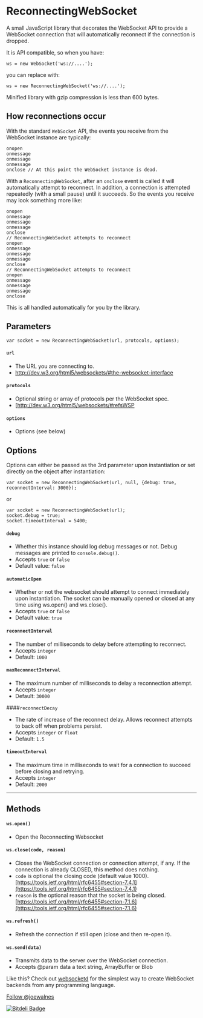 ReconnectingWebSocket
=====================

A small JavaScript library that decorates the WebSocket API to provide a WebSocket connection that will automatically reconnect if the connection is dropped.

It is API compatible, so when you have:

    ws = new WebSocket('ws://....');

you can replace with:

    ws = new ReconnectingWebSocket('ws://....');

Minified library with gzip compression is less than 600 bytes.

How reconnections occur
-----------------------

With the standard `WebSocket` API, the events you receive from the WebSocket instance are typically:

    onopen
    onmessage
    onmessage
    onmessage
    onclose // At this point the WebSocket instance is dead.

With a `ReconnectingWebSocket`, after an `onclose` event is called it will automatically attempt to reconnect. In addition, a connection is attempted repeatedly (with a small pause) until it succeeds. So the events you receive may look something more like:

    onopen
    onmessage
    onmessage
    onmessage
    onclose
    // ReconnectingWebSocket attempts to reconnect
    onopen
    onmessage
    onmessage
    onmessage
    onclose
    // ReconnectingWebSocket attempts to reconnect
    onopen
    onmessage
    onmessage
    onmessage
    onclose

This is all handled automatically for you by the library.

## Parameters

`var socket = new ReconnectingWebSocket(url, protocols, options);`

#### `url`
- The URL you are connecting to.
- http://dev.w3.org/html5/websockets/#the-websocket-interface

#### `protocols`
- Optional string or array of protocols per the WebSocket spec.
- [http://dev.w3.org/html5/websockets/#refsWSP

#### `options`
- Options (see below)

## Options

Options can either be passed as the 3rd parameter upon instantiation or set directly on the object after instantiation:

`var socket = new ReconnectingWebSocket(url, null, {debug: true, reconnectInterval: 3000});`

or

    var socket = new ReconnectingWebSocket(url);
    socket.debug = true;
    socket.timeoutInterval = 5400;

#### `debug`
- Whether this instance should log debug messages or not. Debug messages are printed to `console.debug()`.
- Accepts `true` or `false`
- Default value: `false`

#### `automaticOpen`
- Whether or not the websocket should attempt to connect immediately upon instantiation. The socket can be manually opened or closed at any time using ws.open() and ws.close().
- Accepts `true` or `false`
- Default value: `true`

#### `reconnectInterval`
- The number of milliseconds to delay before attempting to reconnect.
- Accepts `integer`
- Default: `1000`

#### `maxReconnectInterval`
- The maximum number of milliseconds to delay a reconnection attempt.
- Accepts `integer`
- Default: `30000`

####`reconnectDecay`
- The rate of increase of the reconnect delay. Allows reconnect attempts to back off when problems persist.
- Accepts `integer` or `float`
- Default: `1.5`

#### `timeoutInterval`
- The maximum time in milliseconds to wait for a connection to succeed before closing and retrying.
- Accepts `integer`
- Default: `2000`

---

## Methods

#### `ws.open()`
- Open the Reconnecting Websocket

#### `ws.close(code, reason)`
- Closes the WebSocket connection or connection attempt, if any. If the connection is already CLOSED, this method does nothing.
- `code` is optional the closing code (default value 1000). [https://tools.ietf.org/html/rfc6455#section-7.4.1](https://tools.ietf.org/html/rfc6455#section-7.4.1)
- `reason` is the optional reason that the socket is being closed. [https://tools.ietf.org/html/rfc6455#section-7.1.6](https://tools.ietf.org/html/rfc6455#section-7.1.6)

#### `ws.refresh()`
- Refresh the connection if still open (close and then re-open it).

#### `ws.send(data)`
- Transmits data to the server over the WebSocket connection.
- Accepts @param data a text string, ArrayBuffer or Blob

Like this? Check out [websocketd](https://github.com/joewalnes/websocketd) for the simplest way to create WebSocket backends from any programming language.

[Follow @joewalnes](https://twitter.com/joewalnes)

[![Bitdeli Badge](https://d2weczhvl823v0.cloudfront.net/joewalnes/reconnecting-websocket/trend.png)](https://bitdeli.com/free "Bitdeli Badge")
